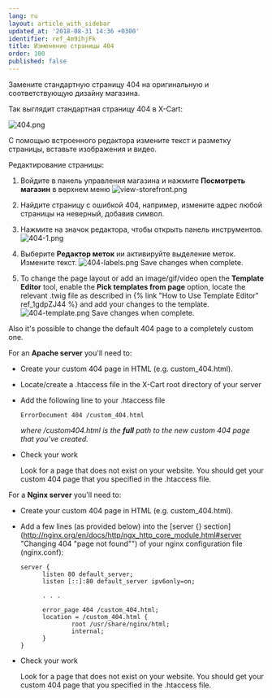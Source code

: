 ```yaml
---
lang: ru
layout: article_with_sidebar
updated_at: '2018-08-31 14:36 +0300'
identifier: ref_4m9ihjFk
title: Изменение страницы 404
order: 100
published: false
---
```

Замените стандартную страницу 404 на оригинальную и соответствующую дизайну магазина.

Так выглядит стандартная страницу 404 в X-Cart:

![404.png]({{site.baseurl}}/attachments/ref_1vY1kBkj/404.png)

С помощью встроенного редактора измените текст и разметку страницы, вставьте изображения и видео.

Редактирование страницы:
1. Войдите в панель управления магазина и нажмите **Посмотреть магазин** в верхнем меню 
  ![view-storefront.png]({{site.baseurl}}/attachments/ref_1vY1kBkj/view-storefront.png)

2. Найдите страницу с ошибкой 404, например, измените адрес любой страницы на неверный, добавив символ.

3. Нажмите на значок редактора, чтобы открыть панель инструментов.
  ![404-1.png]({{site.baseurl}}/attachments/ref_1vY1kBkj/404-1.png)

4. Выберите **Редактор меток** ии активируйте выделение меток. Измените текст.
  ![404-labels.png]({{site.baseurl}}/attachments/ref_1vY1kBkj/404-labels.png)
  Save changes when complete.

5. To change the page layout or add an image/gif/video open the **Template Editor** tool, enable the **Pick templates from page** option, locate the relevant .twig file as described in {% link "How to Use Template Editor" ref_1gdpZJ44 %} and add your changes to the template. 
  ![404-template.png]({{site.baseurl}}/attachments/ref_1vY1kBkj/404-template.png)
  Save changes when complete. 

Also it's possible to change the default 404 page to a completely custom one. 

For an **Apache server** you'll need to:

* Create your custom 404 page in HTML (e.g. custom_404.html).

* Locate/create a .htaccess file in the X-Cart root directory of your server

* Add the following line to your .htaccess file
  
  ```
  ErrorDocument 404 /custom_404.html
  ```
  _where /custom404.html is the **full** path to the new custom 404 page that you’ve created._
  
* Check your work 
  
  Look for a page that does not exist on your website. You should get your custom 404 page that you specified in the .htaccess file.

For a **Nginx server** you'll need to:

* Create your custom 404 page in HTML (e.g. custom_404.html).

* Add a few lines (as provided below) into the [server {} section](http://nginx.org/en/docs/http/ngx_http_core_module.html#server "Changing 404 "page not found"") of your nginx configuration file (nginx.conf):
  
  ```
  server {
        listen 80 default_server;
        listen [::]:80 default_server ipv6only=on;
  
        . . .
  
        error_page 404 /custom_404.html;
        location = /custom_404.html {
                root /usr/share/nginx/html;
                internal;
        }
  }
  ```
  
* Check your work 
  
  Look for a page that does not exist on your website. You should get your custom 404 page that you specified in the .htaccess file.
